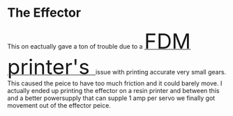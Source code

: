 # The Effector

This on eactually gave a ton of trouble due to a  [ <font size="30"> FDM printer's </font>](https://en.wikipedia.org/wiki/Fused_filament_fabrication) issue with printing accurate very small gears. This caused the peice to have too much friction and it could barely move. I actually ended up printing the effector on a resin printer and between this and a better powersupply that can supple 1 amp per servo we finally got movement out of the effector peice.